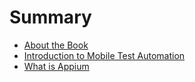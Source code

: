 # Summary

* [About the Book](README.md)
* [Introduction to Mobile Test Automation](introduction-to-mobile-test-automation.md)
* [What is Appium](what-is-appium.md)

